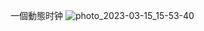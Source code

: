 
一個動態时钟
![photo_2023-03-15_15-53-40](https://user-images.githubusercontent.com/30379665/225243092-f4105319-b1e5-4062-b65f-90e671a89e3b.jpg)
